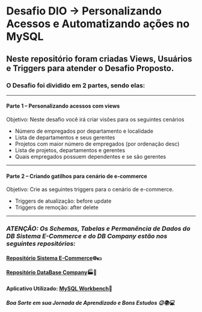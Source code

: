 # Desafio DIO -> Personalizando Acessos e Automatizando ações no MySQL

## Neste repositório foram criadas Views,  Usuários e Triggers para atender o Desafio Proposto.
### O Desafio foi dividido em 2 partes, sendo elas:
___
#### Parte 1 – Personalizando acessos com views 
Objetivo: Neste desafio você irá criar visões para os seguintes cenários 

+ Número de empregados por departamento e localidade 
+ Lista de departamentos e seus gerentes 
+ Projetos com maior número de empregados (por ordenação desc) 
+ Lista de projetos, departamentos e gerentes 
+ Quais empregados possuem dependentes e se são gerentes

---

#### Parte 2 – Criando gatilhos para cenário de e-commerce 
Objetivo: Crie as seguintes triggers para o cenário de e-commerce. 

+ Triggers de atualização: before update 
+ Triggers de remoção: after delete 
___

### *ATENÇÃO: Os Schemas, Tabelas e Permanência de Dados do DB Sistema E-Commerce e do DB Company estão nos seguintes repositórios:*
#### [Repositório Sistema E-Commerce](https://github.com/PetersonPHC/DataBase_Sistema-Ecommerce)🌐💵
#### [Repositório DataBase Company](https://github.com/PetersonPHC/DesafioDIO_Personalizando-o-Banco-de-Dados-com-Indices-e-Procedures)🏭🎯

#### Aplicativo Utilizado: [MySQL Workbench](https://dev.mysql.com/downloads/workbench/)🐬




##### Boa Sorte em sua Jornada de Aprendizado e Bons Estudos 😉📚💻
